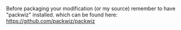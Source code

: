Before packaging your modification (or my source) remember to have "packwiz" installed. which can be found here: https://github.com/packwiz/packwiz
